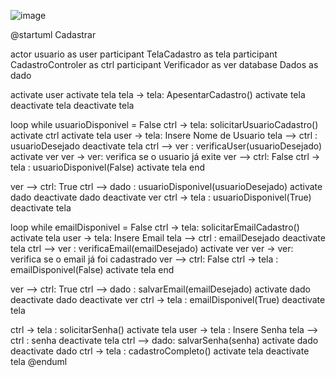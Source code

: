 ![image](https://github.com/user-attachments/assets/da0c5ada-c448-4051-87d5-32e5b7a67114)

@startuml Cadastrar

actor usuario as user
participant TelaCadastro as tela
participant CadastroControler as ctrl
participant Verificador as ver
database Dados as dado

activate user
activate tela
tela -> tela: ApesentarCadastro()
activate tela
deactivate tela
deactivate tela

loop while usuarioDisponivel = False
    ctrl -> tela: solicitarUsuarioCadastro()
    activate ctrl
    activate tela
    user -> tela: Insere Nome de Usuario
    tela --> ctrl : usuarioDesejado
    deactivate tela
    ctrl --> ver : verificaUser(usuarioDesejado)
    activate ver
    ver -> ver: verifica se o usuario já exite
    ver --> ctrl: False
    ctrl -> tela : usuarioDisponivel(False)
    activate tela
end


ver --> ctrl: True
ctrl --> dado : usuarioDisponivel(usuarioDesejado)
activate dado
deactivate dado
deactivate ver
ctrl -> tela : usuarioDisponivel(True)
deactivate tela

loop while emailDisponivel = False
    ctrl -> tela: solicitarEmailCadastro()
    activate tela
    user -> tela: Insere Email
    tela --> ctrl : emailDesejado
    deactivate tela
    ctrl --> ver : verificaEmail(emailDesejado)
    activate ver
    ver -> ver: verifica se o email já foi cadastrado
    ver --> ctrl: False
    ctrl -> tela : emailDisponivel(False)
    activate tela
end

ver --> ctrl: True
ctrl --> dado : salvarEmail(emailDesejado)
activate dado
deactivate dado
deactivate ver
ctrl -> tela : emailDisponivel(True)
deactivate tela

ctrl -> tela : solicitarSenha()
activate tela
user -> tela : Insere Senha
tela --> ctrl : senha
deactivate tela
ctrl --> dado: salvarSenha(senha)
activate dado
deactivate dado
ctrl -> tela : cadastroCompleto()
activate tela
deactivate tela
@enduml
